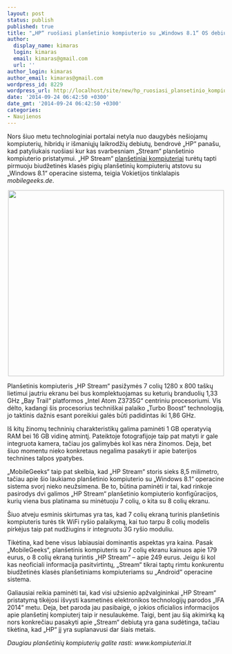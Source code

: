 ```yaml
---
layout: post
status: publish
published: true
title: "„HP“ ruošiasi planšetinio kompiuterio su „Windows 8.1“ OS debiutui?"
author:
  display_name: kimaras
  login: kimaras
  email: kimaras@gmail.com
  url: ''
author_login: kimaras
author_email: kimaras@gmail.com
wordpress_id: 8229
wordpress_url: http://localhost/site/new/hp_ruosiasi_plansetinio_kompiuterio_su_windows_81_os_debiutui/
date: '2014-09-24 06:42:50 +0300'
date_gmt: '2014-09-24 06:42:50 +0300'
categories:
- Naujienos
---
```

<p>
	Nors &scaron;iuo metu technologiniai portalai netyla nuo daugybės ne&scaron;iojamų kompiuterių, hibridų ir i&scaron;maniųjų laikrodžių debiutų, bendrovė &bdquo;HP&ldquo; pana&scaron;u, kad patyliukais ruo&scaron;iasi kur kas svarbesniam &bdquo;Stream&ldquo; plan&scaron;etinio kompiuterio pristatymui. &bdquo;HP Stream&ldquo; <a href="http://www.kompiuteriai.lt/plansetiniai-kompiuteriai/">plan&scaron;etiniai kompiuteriai</a> turėtų tapti pirmuoju biudžetinės klasės pigių plan&scaron;etinių kompiuterių atstovu su &bdquo;Windows 8.1&ldquo; operacine sistema, teigia Vokietijos tinklalapis <em>mobilegeeks.de</em>.</p>
<p style="text-align: center;">
	<img alt="" src="http://www.technologijos.lt/upload/image/n/mokslas/fizika/S-35210/nuotrauka-77519/HP-Stream-7-inch-Windows-8-Tablet-price-specs-release-date-leaked.jpg" style="width: 500px; height: 430px;" /></p>
<p>
	Plan&scaron;etinis kompiuteris &bdquo;HP Stream&ldquo; pasižymės 7 colių 1280 x 800 ta&scaron;kų lietimui jautriu ekranu bei bus komplektuojamas su keturių branduolių 1,33 GHz &bdquo;Bay Trail&ldquo; platformos &bdquo;Intel Atom Z3735G&ldquo; centriniu procesoriumi. Vis dėlto, kadangi &scaron;is procesorius techni&scaron;kai palaiko &bdquo;Turbo Boost&ldquo; technologiją, jo taktinis dažnis esant poreikiui galės būti padidintas iki 1,86 GHz.</p>
<p>
	I&scaron; kitų žinomų techninių charakteristikų galima paminėti 1 GB operatyvią RAM bei 16 GB vidinę atmintį. Pateiktoje fotografijoje taip pat matyti ir gale integruota kamera, tačiau jos galimybės kol kas nėra žinomos. Deja, bet &scaron;iuo momentu nieko konkretaus negalima pasakyti ir apie baterijos technines talpos ypatybes.</p>
<p>
	&bdquo;MobileGeeks&ldquo; taip pat skelbia, kad &bdquo;HP Stream&ldquo; storis sieks 8,5 milimetro, tačiau apie &scaron;io laukiamo plan&scaron;etinio kompiuterio su &bdquo;Windows 8.1&ldquo; operacine sistema svorį nieko neužsimena. Be to, būtina paminėti ir tai, kad rinkoje pasirodys dvi galimos &bdquo;HP Stream&ldquo; plan&scaron;etinio kompiuterio konfigūracijos, kurių viena bus platinama su minėtuoju 7 colių, o kita su 8 colių ekranu.</p>
<p>
	&Scaron;iuo atveju esminis skirtumas yra tas, kad 7 colių ekraną turinis plan&scaron;etinis kompiuteris turės tik WiFi ry&scaron;io palaikymą, kai tuo tarpu 8 colių modelis pirkėjus taip pat nudžiugins ir integruotu 3G ry&scaron;io moduliu.</p>
<p>
	Tikėtina, kad bene visus labiausiai dominantis aspektas yra kaina. Pasak &bdquo;MobileGeeks&ldquo;, plan&scaron;etinis kompiuteris su 7 colių ekranu kainuos apie 179 eurus, o 8 colių ekraną turintis &bdquo;HP Stream&ldquo; &ndash; apie 249 eurus. Jeigu &scaron;i kol kas neoficiali informacija pasitvirtintų, &bdquo;Stream&ldquo; tikrai taptų rimtu konkurentu biudžetinės klasės plan&scaron;etiniams kompiuteriams su &bdquo;Android&ldquo; operacine sistema.</p>
<p>
	Galiausiai reikia paminėti tai, kad visi užsienio apžvalgininkai &bdquo;HP Stream&ldquo; pristatymą tikėjosi i&scaron;vysti kasmetinės elektronikos technologijų parodos &bdquo;IFA 2014&ldquo; metu. Deja, bet paroda jau pasibaigė, o jokios oficialios informacijos apie plan&scaron;etinį kompiuterį taip ir nesulaukėme. Taigi, bent jau &scaron;ią akimirką ką nors konkrečiau pasakyti apie &bdquo;Stream&ldquo; debiutą yra gana sudėtinga, tačiau tikėtina, kad &bdquo;HP&ldquo; jį yra suplanavusi dar &scaron;iais metais.</p>
<p>
	<em>Daugiau plan&scaron;etinių kompiuterių galite rasti: www.kompiuteriai.lt&nbsp;<br />
	</em></p>
